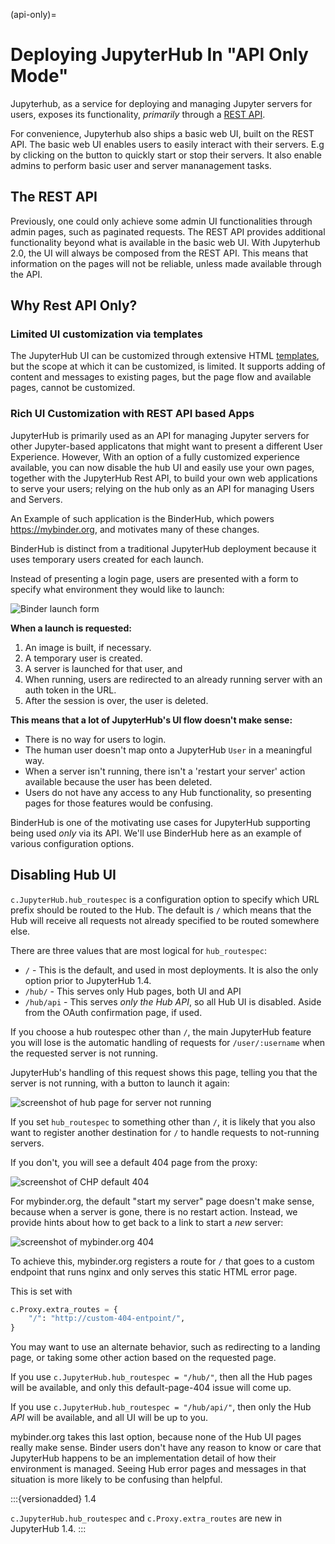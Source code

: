 (api-only)=

# Deploying JupyterHub In "API Only Mode"

Jupyterhub, as a service for deploying and managing Jupyter servers for users, exposes its functionality, _primarily_ through a [REST API](rest).

For convenience, Jupyterhub also ships a basic web UI, built on the REST API. The basic web UI enables users to easily interact with their servers. E.g by clicking on the button to quickly start or stop their servers. It also enable admins to perform basic user and server mananagement tasks.

## The REST API

Previously, one could only achieve some admin UI functionalities through admin pages, such as paginated requests. The REST API provides additional functionality beyond what is available in the basic web UI. With Jupyterhub 2.0, the UI will always be composed from the REST API. This means that information on the pages will not be reliable, unless made available through the API.

## Why Rest API Only?

### Limited UI customization via templates

The JupyterHub UI can be customized through extensive HTML [templates](templates), but the scope at which it can be customized, is limited. It supports adding of content and messages to existing pages, but the page flow and available pages, cannot be customized.

### Rich UI Customization with REST API based Apps

JupyterHub is primarily used as an API for managing Jupyter servers for other Jupyter-based applicatons that might want to present a different User Experience. However, With an option of a fully customized experience available, you can now disable the hub UI and easily use your own pages, together with the JupyterHub Rest API, to build your own web applications to serve your users; relying on the hub only as an API for managing Users and Servers.

An Example of such application is the BinderHub, which powers https://mybinder.org, and motivates many of these changes.

BinderHub is distinct from a traditional JupyterHub deployment because it uses temporary users created for each launch.

Instead of presenting a login page, users are presented with a form to specify what environment they would like to launch:

![Binder launch form](../images/binderhub-form.png)

**When a launch is requested:**

1. An image is built, if necessary.
2. A temporary user is created.
3. A server is launched for that user, and
4. When running, users are redirected to an already running server with an auth token in the URL.
5. After the session is over, the user is deleted.

**This means that a lot of JupyterHub's UI flow doesn't make sense:**

- There is no way for users to login.
- The human user doesn't map onto a JupyterHub `User` in a meaningful way.
- When a server isn't running, there isn't a 'restart your server' action available because the user has been deleted.
- Users do not have any access to any Hub functionality, so presenting pages for those features would be confusing.

BinderHub is one of the motivating use cases for JupyterHub supporting being used _only_ via its API.
We'll use BinderHub here as an example of various configuration options.

[binderhub]: https://binderhub.readthedocs.io

## Disabling Hub UI

`c.JupyterHub.hub_routespec` is a configuration option to specify which URL prefix should be routed to the Hub.
The default is `/` which means that the Hub will receive all requests not already specified to be routed somewhere else.

There are three values that are most logical for `hub_routespec`:

- `/` - This is the default, and used in most deployments. It is also the only option prior to JupyterHub 1.4.
- `/hub/` - This serves only Hub pages, both UI and API
- `/hub/api` - This serves _only the Hub API_, so all Hub UI is disabled. Aside from the OAuth confirmation page, if used.

If you choose a hub routespec other than `/`, the main JupyterHub feature you will lose is the automatic handling of requests for `/user/:username` when the requested server is not running.

JupyterHub's handling of this request shows this page, telling you that the server is not running, with a button to launch it again:

![screenshot of hub page for server not running](../images/server-not-running.png)

If you set `hub_routespec` to something other than `/`, it is likely that you also want to register another destination for `/` to handle requests to not-running servers.

If you don't, you will see a default 404 page from the proxy:

![screenshot of CHP default 404](../images/chp-404.png)

For mybinder.org, the default "start my server" page doesn't make sense,
because when a server is gone, there is no restart action. Instead, we provide hints about how to get back to a link to start a _new_ server:

![screenshot of mybinder.org 404](../images/binder-404.png)

To achieve this, mybinder.org registers a route for `/` that goes to a custom endpoint that runs nginx and only serves this static HTML error page.

This is set with

```python
c.Proxy.extra_routes = {
    "/": "http://custom-404-entpoint/",
}
```

You may want to use an alternate behavior, such as redirecting to a landing page, or taking some other action based on the requested page.

If you use `c.JupyterHub.hub_routespec = "/hub/"`, then all the Hub pages will be available, and only this default-page-404 issue will come up.

If you use `c.JupyterHub.hub_routespec = "/hub/api/"`, then only the Hub _API_ will be available, and all UI will be up to you.

mybinder.org takes this last option, because none of the Hub UI pages really make sense.
Binder users don't have any reason to know or care that JupyterHub happens to be an implementation detail of how their environment is managed. Seeing Hub error pages and messages in that situation is more likely to be confusing than helpful.

:::{versionadded} 1.4

`c.JupyterHub.hub_routespec` and `c.Proxy.extra_routes` are new in JupyterHub 1.4.
:::

